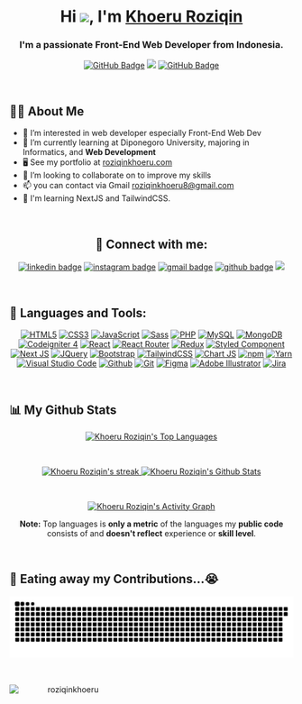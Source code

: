 <h1 align="center">Hi <img src="https://raw.githubusercontent.com/MartinHeinz/MartinHeinz/master/wave.gif" width="30px">, I'm <a href="https://roziqinkhoeru.github.io/" target="_blank">Khoeru Roziqin</a></h1>
<h3 align="center">I'm a passionate Front-End Web Developer from Indonesia.</h3>

<p align="center">
        <a href="https://github.com/roziqinkhoeru?tab=followers"><img src="https://img.shields.io/github/followers/roziqinkhoeru?label=Followers&style=social" alt="GitHub Badge"></a>
        <a href="https://github.com/Meghna-DAS/github-profile-views-counter"><img src="https://komarev.com/ghpvc/?username=roziqinkhoeru"></a>
        <a href="https://github.com/roziqinkhoeru"><img src="https://img.shields.io/github/stars/roziqinkhoeru?style=social" alt="GitHub Badge"></a>
</p>

<br/>

## 🙋‍♂️ About Me

- 👀 I’m interested in web developer especially Front-End Web Dev
- 🌱 I’m currently learning at Diponegoro University, majoring in Informatics, and **Web Development**
- 🖥️ See my portfolio at [roziqinkhoeru.com](https://roziqinkhoeru.github.io/)
- 💞️ I’m looking to collaborate on to improve my skills
- 📫 you can contact via Gmail <a href="mailto:roziqinkhoeru8@gmail.com?">roziqinkhoeru8@gmail.com</a>
- 🧠 I'm learning NextJS and TailwindCSS.

<br/>
<h2 align="center">🤝 Connect with me:</h2>
<p align="center">
        <a href="https://www.linkedin.com/in/roziqinkhoeru/"><img src="https://img.shields.io/badge/-Khoeru%20Roziqin-0077B5?style=flat&logo=Linkedin&logoColor=white" alt="linkedin badge"/></a>
        <a href="https://www.instagram.com/khroz_id/"><img src="https://img.shields.io/badge/-@khroz_id_-E4405F?style=flat&logo=Instagram&logoColor=white" alt="instagram badge"/></a>
        <a href="mailto:roziqinkhoeru8@gmail.com"><img src="https://img.shields.io/badge/-roziqinkhoeru8@gmail.com-D14836?style=flat&logo=Gmail&logoColor=white" alt="gmail badge"/></a>
        <a href="https://github.com/roziqinkhoeru"><img src="https://img.shields.io/badge/roziqinkhoeru-100000?style=flat&logo=github&logoColor=white" alt="github badge"/></a>
        <a href="https://roziqinkhoeru.github.io/"><img src="https://img.shields.io/badge/roziqinkhoeru.com-%2312100E.svg?&style=flat&logo=safari&logoColor=white"></a>
</p>

<br/>

## 🚀 Languages and Tools:

<p align="center">
        <!-- HTML -->
        <a href="https://developer.mozilla.org/en-US/docs/Web/HTML?retiredLocale=id" target="_blank"><img src="https://img.shields.io/badge/html5-%23E34F26.svg?style=flat-square&logo=html5&logoColor=white" title="HTML5" /></a>
        <!-- CSS -->
        <a href="https://developer.mozilla.org/en-US/docs/Web/CSS?retiredLocale=id" target="_blank"><img src="https://img.shields.io/badge/css3-%231572B6.svg?style=flat-square&logo=css3&logoColor=white" title="CSS3"/></a>
        <!-- JavaScript -->
        <a href="https://www.javascript.com/" target="_blank"><img src="https://img.shields.io/badge/javascript-%23323330.svg?style=flat-square&logo=javascript&logoColor=%23F7DF1E" title="JavaScript" /></a>
        <!-- Sass -->
        <a href="https://sass-lang.com/" target="_blank" rel="noreferrer"><img src="https://img.shields.io/badge/SASS-hotpink.svg?style=flat-square&logo=SASS&logoColor=white" alt="Sass" /></a>
        <!-- PHP -->
        <a href="https://www.php.net/" target="_blank"><img src="https://img.shields.io/badge/php-%23777BB4.svg?style=flat-square&logo=php&logoColor=white" title="PHP" /></a>
        <!-- MySQL -->
        <a href="https://www.mysql.com/" target="_blank"><img src="https://img.shields.io/badge/mysql-%2300f.svg?style=flat-square&logo=mysql&logoColor=white" title="MySQL" /></a>
        <!-- MongoDB -->
        <a href="https://www.mongodb.com/" target="_blank"><img src="https://img.shields.io/badge/MongoDB-%234ea94b.svg?style=flat-square&logo=mongodb&logoColor=white" title="MongoDB" /></a>
        <!-- CodeIgniter -->
        <a href="https://codeigniter.com/" target="_blank"><img src="https://img.shields.io/badge/CodeIgniter-%23EF4223.svg?style=flat-square&logo=codeIgniter&logoColor=white" title="Codeigniter 4"/></a>
        <!-- React -->
        <a href="https://reactjs.org/" target="_blank" rel="noreferrer"><img src="https://img.shields.io/badge/react-%2320232a.svg?style=flat-square&logo=react&logoColor=%2361DAFB" alt="React" /></a>
        <!-- React Router -->
        <a href="https://reactrouter.com/" target="_blank" rel="noreferrer"><img src="https://img.shields.io/badge/React_Router-CA4245?style=flat-square&logo=react-router&logoColor=white" alt="React Router" /></a>
        <!-- Redux -->
        <a href="https://redux.js.org/" target="_blank" rel="noreferrer"><img src="https://img.shields.io/badge/redux-%23593d88.svg?style=flat-square&logo=redux&logoColor=white" alt="Redux" /></a>
        <!-- Styled Component -->
        <a href="https://styled-components.com/" target="_blank" rel="noreferrer"><img src="https://img.shields.io/badge/styled--components-DB7093?style=flat-square&logo=styled-components&logoColor=white" alt="Styled Component" /></a>
        <!-- Next JS -->
        <a href="https://nextjs.org/" target="_blank" rel="noreferrer"><img src="https://img.shields.io/badge/Next-black?style=flat-square&logo=next.js&logoColor=white" alt="Next JS" /></a>
        <!-- JQuery -->
        <a href="https://jquery.com/" target="_blank" rel="noreferrer"><img src="https://img.shields.io/badge/jquery-%230769AD.svg?style=flat-square&logo=jquery&logoColor=white" alt="JQuery" title="JQuery" /></a>
        <!-- Bootstrap -->
        <a href="https://getbootstrap.com" target="_blank"><img src="https://img.shields.io/badge/bootstrap-%23563D7C.svg?style=flat-square&logo=bootstrap&logoColor=white" title="Bootstrap"/></a>
        <!-- Tailwind -->
        <a href="https://tailwindcss.com/" target="_blank" rel="noreferrer"><img src="https://img.shields.io/badge/tailwindcss-%2338B2AC.svg?style=flat-square&logo=tailwind-css&logoColor=white" alt="TailwindCSS" /></a>
        <!-- Chart JS -->
        <a href="https://www.chartjs.org/" target="_blank" rel="noreferrer"><img src="https://img.shields.io/badge/chart.js-F5788D.svg?style=flat-square&logo=chart.js&logoColor=white" alt="Chart JS" /></a>
        <!-- NPM -->
        <a href="https://www.npmjs.com/" target="_blank"><img src="https://img.shields.io/badge/NPM-%23000000.svg?style=flat-square&logo=npm&logoColor=white" title="npm" /></a>
        <!-- Yarn -->
        <a href="https://yarnpkg.com/" target="_blank"><img src="https://img.shields.io/badge/yarn-%232C8EBB.svg?style=flat-square&logo=yarn&logoColor=white" title="Yarn" /></a>
        <!-- VS Code -->
        <a href="https://code.visualstudio.com/" target="_blank"><img src="https://img.shields.io/badge/Visual%20Studio%20Code-0078d7.svg?style=flat-square&logo=visual-studio-code&logoColor=white" title="Visual Studio Code" /></a>
        <!-- Github -->
        <a href="https://github.com/roziqinkhoeru" target="_blank"><img src="https://img.shields.io/badge/github-%23121011.svg?style=flat-square&logo=github&logoColor=white" title="Github"/></a>
        <!-- Git -->
        <a href="https://git-scm.com/" target="_blank"><img src="https://img.shields.io/badge/git-%23F05033.svg?style=flat-square&logo=git&logoColor=white" title="Git"/></a>
        <!-- Figma -->
        <a href="https://www.figma.com/" target="_blank" rel="noreferrer"><img src="https://img.shields.io/badge/figma-%23F24E1E.svg?style=flat-square&logo=figma&logoColor=white" alt="Figma" /></a>
        <!-- Illustrator -->
        <a href="https://www.adobe.com/sea/products/illustrator.html?gclid=CjwKCAjwjtOTBhAvEiwASG4bCClKLinBHJqz119KE8tXVltRiQrfhpQLyUx88os0LdQGqdRYC61_bxoCtIMQAvD_BwE&sdid=ZXL8F24K&mv=search&ef_id=CjwKCAjwjtOTBhAvEiwASG4bCClKLinBHJqz119KE8tXVltRiQrfhpQLyUx88os0LdQGqdRYC61_bxoCtIMQAvD_BwE:G:s&s_kwcid=AL!3085!3!472466910439!e!!g!!adobe%20illustrator!11350284429!111298123836" target="_blank" rel="noreferrer"><img src="https://img.shields.io/badge/adobe%20illustrator-%23FF9A00.svg?style=flat-square&logo=adobe%20illustrator&logoColor=white" alt="Adobe Illustrator" /></a>
        <!-- Xampp -->
        <!-- Jira -->
        <a href="https://www.atlassian.com/software/jira" target="_blank" rel="noreferrer"><img src="https://img.shields.io/badge/jira-%230A0FFF.svg?style=flat-square&logo=jira&logoColor=white" alt="Jira" /></a>
</p>

<br/>

## 📊 My Github Stats

<p align="center">
        <a href="https://github.com/roziqinkhoeru">
                <img alt="Khoeru Roziqin's Top Languages" width="45%" src="https://github-readme-stats.vercel.app/api/top-langs/?username=roziqinkhoeru&langs_count=8&count_private=true&layout=compact&theme=vision-friendly-dark&hide_border=true&bg_color=0e0e0e" />
        </a>
</p>
<br/>
<p align="center">
        <a href="https://github.com/roziqinkhoeru">
                <img title="🔥 Get streak stats for your profile at git.io/streak-stats" alt="Khoeru Roziqin's streak" width="49.5%" src="https://github-readme-streak-stats.herokuapp.com/?user=roziqinkhoeru&theme=vision-friendly-dark&hide_border=true&stroke=0000&background=0e0e0e"/>
        </a>
        <a href="https://github.com/roziqinkhoeru">
                <img alt="Khoeru Roziqin's Github Stats" width="49.5%" src="https://github-readme-stats.vercel.app/api?username=roziqinkhoeru&show_icons=true&count_private=true&title_color=eccb14&text_color=ffffff&icon_color=785eef&hide_border=true&bg_color=0e0e0e" />
        </a>
</p>
<br/>
<p align="center">
        <a href="https://github.com/roziqinkhoeru">
                <img alt="Khoeru Roziqin's Activity Graph" src="https://activity-graph.herokuapp.com/graph?username=roziqinkhoeru&bg_color=0e0e0e&color=eccb14&line=eccb14&point=FFFFFF&area=true&hide_border=true" />
        </a>
        <p align="center"><b>Note:</b> Top languages is <b>only a metric</b> of the languages my <b>public code</b> consists of and <b>doesn't reflect</b> experience or <b>skill level</b>.</p>
</p>

<br/>

## 🐍 Eating away my Contributions...😭

![snake gif](https://raw.githubusercontent.com/roziqinkhoeru/roziqinkhoeru/output/github-contribution-grid-snake.svg)

<br/>
<p align="center">
        <a href="https://www.buymeacoffee.com/roziqinkhoeru">
                <img align="left" src="https://cdn.buymeacoffee.com/buttons/v2/default-yellow.png" height="50" width="210" alt="roziqinkhoeru"/>
        </a>
</p>

<br/>
<br/>

<!---
roziqinkhoeru/roziqinkhoeru is a ✨ special ✨ repository because its `README.md` (this file) appears on your GitHub profile.
You can click the Preview link to take a look at your changes.
--->

